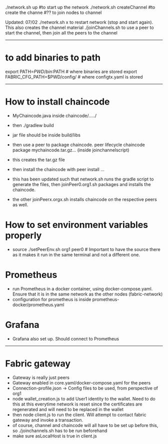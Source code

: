 ./network.sh up  #to start up the network
./network.sh createChannel #to create the channe
#?? to join nodes to channel

Updated: 07/02
./network.sh x to restart network (stop and start again). This also creates the channel material
./joinChannels.sh to use a peer to start the channel, then join all the peers to the channel


------------------------------------
# to add binaries to path
export PATH=${PWD}/bin:$PATH # where binaries are stored
export FABRIC_CFG_PATH=$PWD/config/ # where configtx.yaml is stored

-----------------------------------


# How to install chaincode
- MyChaincode.java inside chaincode/...../
- then ./gradlew build
- jar file should be inside build/libs
- then use a peer to package chaincode. peer lifecycle chaincode package mychaincode.tar.gz... (inside joinchannelscript)
- this creates the tar.gz file
- then install the chaincode with peer install ...

- this has been updated such that network.sh runs the gradle script to generate the files, then joinPeer0.org1.sh packages and installs the chaincode.
- the other joinPeerx.orgx.sh installs chaincode on the respective peers as well. 


# How to set environment variables properly
- source ./setPeerEnv.sh org1 peer0 # Important to have the source there as it makes it run in the same terminal and not a different one.


# Prometheus
- run Prometheus in a docker container, using docker-compose.yaml. Ensure that it is in the same network as the other nodes (fabric-network)
- configuration for prometheus is inside prometheus-docker/prometheus.yaml


# Grafana 
- Grafana also set up. Should connect to Prometheus



-----------------------------------------------

# Fabric gateway
- Gateway is really just peers
- Gateway enabled in core.yaml/docker-compose.yaml for the peers
- Connection-profile.json -> Config files to be used, from perspective of org1
- node wallet_creation.js to add User1 identity to the wallet. Need to do this at this everytime network is reset since
  the certificates are regenerated and will need to be replaced in the wallet
- then node client.js to run the client. Will attempt to contact fabric gateway and invoke a transaction.
- of course, channel and chaincode will all have to be set up before this, so ./joinchannels.sh has to be run beforehand
- make sure asLocalHost is true in client.js

















